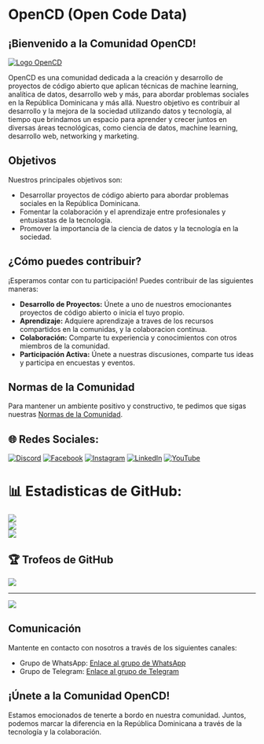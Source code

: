# OpenCD (Open Code Data)

<h2 align="left">¡Bienvenido a la Comunidad OpenCD!</h2>

[![Logo OpenCD](https://www.vectorlogo.zone/logos/opensource/opensource-ar21.png)](https://github.com/Open-CD/OpenCD)

OpenCD es una comunidad dedicada a la creación y desarrollo de proyectos de código abierto que aplican técnicas de machine learning, analítica de datos, desarrollo web y más, para abordar problemas sociales en la República Dominicana y más allá. Nuestro objetivo es contribuir al desarrollo y la mejora de la sociedad utilizando datos y tecnología, al tiempo que brindamos un espacio para aprender y crecer juntos en diversas áreas tecnológicas, como ciencia de datos, machine learning, desarrollo web, networking y marketing.

## Objetivos

Nuestros principales objetivos son:

- Desarrollar proyectos de código abierto para abordar problemas sociales en la República Dominicana.
- Fomentar la colaboración y el aprendizaje entre profesionales y entusiastas de la tecnología.
- Promover la importancia de la ciencia de datos y la tecnología en la sociedad.

## ¿Cómo puedes contribuir?

¡Esperamos contar con tu participación! Puedes contribuir de las siguientes maneras:

- **Desarrollo de Proyectos:** Únete a uno de nuestros emocionantes proyectos de código abierto o inicia el tuyo propio.
- **Aprendizaje:** Adquiere aprendizaje a traves de los recursos compartidos en la comunidas, y la colaboracion continua.
- **Colaboración:** Comparte tu experiencia y conocimientos con otros miembros de la comunidad.
- **Participación Activa:** Únete a nuestras discusiones, comparte tus ideas y participa en encuestas y eventos.

## Normas de la Comunidad

Para mantener un ambiente positivo y constructivo, te pedimos que sigas nuestras [Normas de la Comunidad](https://link-a-normas-de-la-comunidad.md).

## 🌐 Redes Sociales:
[![Discord](https://img.shields.io/badge/Discord-%237289DA.svg?logo=discord&logoColor=white)](https://discord.gg/OPENCD) [![Facebook](https://img.shields.io/badge/Facebook-%231877F2.svg?logo=Facebook&logoColor=white)](https://facebook.com/OPENCD) [![Instagram](https://img.shields.io/badge/Instagram-%23E4405F.svg?logo=Instagram&logoColor=white)](https://instagram.com/OPENCD) [![LinkedIn](https://img.shields.io/badge/LinkedIn-%230077B5.svg?logo=linkedin&logoColor=white)](https://linkedin.com/in/OPENCD) [![YouTube](https://img.shields.io/badge/YouTube-%23FF0000.svg?logo=YouTube&logoColor=white)](https://youtube.com/@OPENCD) 
# 📊 Estadisticas de GitHub:
![](https://github-readme-stats.vercel.app/api?username=Open-CD&theme=dark&hide_border=false&include_all_commits=true&count_private=true)<br/>
![](https://github-readme-streak-stats.herokuapp.com/?user=Open-CD&theme=dark&hide_border=false)<br/>
![](https://github-readme-stats.vercel.app/api/top-langs/?username=Open-CD&theme=dark&hide_border=false&include_all_commits=true&count_private=true&layout=compact)

## 🏆 Trofeos de GitHub
![](https://github-profile-trophy.vercel.app/?username=Open-CD&theme=radical&no-frame=false&no-bg=false&margin-w=4)

---
[![](https://visitcount.itsvg.in/api?id=Open-CD&icon=0&color=0)](https://visitcount.itsvg.in)

## Comunicación

Mantente en contacto con nosotros a través de los siguientes canales:

- Grupo de WhatsApp: [Enlace al grupo de WhatsApp](https://link-al-grupo-de-whatsapp)
- Grupo de Telegram: [Enlace al grupo de Telegram](https://link-al-grupo-de-telegram)

## ¡Únete a la Comunidad OpenCD!

Estamos emocionados de tenerte a bordo en nuestra comunidad. Juntos, podemos marcar la diferencia en la República Dominicana a través de la tecnología y la colaboración.
